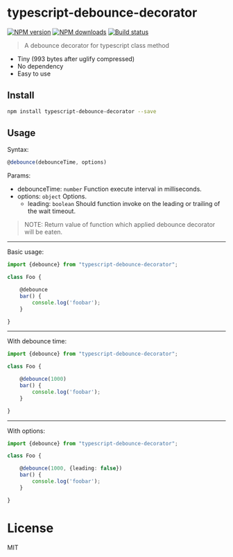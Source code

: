 # typescript-debounce-decorator
[![NPM version][npm-image]][npm-url]
[![NPM downloads][downloads-image]][downloads-url]
[![Build status][travis-image]][travis-url]

> A debounce decorator for typescript class method

* Tiny (993 bytes after uglify compressed)
* No dependency
* Easy to use

## Install
```sh
npm install typescript-debounce-decorator --save
```

## Usage

Syntax:
```typescript
@debounce(debounceTime, options)
```
Params:
- debounceTime: `number` Function execute interval in milliseconds.
- options: `object` Options.
  - leading: `boolean` Should function invoke on the leading or trailing of the wait timeout.

> NOTE: Return value of function which applied debounce decorator will be eaten.

---

Basic usage:
```typescript
import {debounce} from "typescript-debounce-decorator";

class Foo {

	@debounce
	bar() {
		console.log('foobar');
	}

}
```

---

With debounce time:
```typescript
import {debounce} from "typescript-debounce-decorator";

class Foo {

	@debounce(1000)
	bar() {
		console.log('foobar');
	}

}
```

---

With options:
```typescript
import {debounce} from "typescript-debounce-decorator";

class Foo {

	@debounce(1000, {leading: false})
	bar() {
		console.log('foobar');
	}

}
```

# License
MIT

[npm-image]: https://img.shields.io/npm/v/typescript-debounce-decorator.svg?style=flat
[npm-url]: https://npmjs.org/package/typescript-debounce-decorator
[downloads-image]: https://img.shields.io/npm/dm/typescript-debounce-decorator.svg?style=flat
[downloads-url]: https://npmjs.org/package/typescript-debounce-decorator
[travis-image]: https://img.shields.io/travis/duxiaofeng-github/typescript-debounce-decorator.svg?style=flat
[travis-url]: https://travis-ci.org/duxiaofeng-github/typescript-debounce-decorator